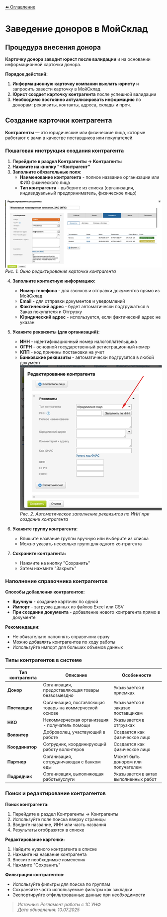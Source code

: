 [⬅️ Оглавление](../README.md)

# Заведение доноров в МойСклад 

## Процедура внесения донора

**Карточку донора заводит юрист после валидации** и на основании информационной карточки донора.

**Порядок действий:**
1. **Информационную карточку компании выслать юристу** и запросить завести карточку в МойСклад
2. **Юрист создает карточку контрагента** после успешной валидации
3. **Необходимо постоянно актуализировать информацию** по донорам: реквизиты, контакты, адреса, склады и проч.

## Создание карточки контрагента

**Контрагенты** — это юридические или физические лица, которые работают с вами в качестве поставщиков или покупателей.

### Пошаговая инструкция создания контрагента

1. **Перейдите в раздел Контрагенты → Контрагенты**
2. **Нажмите на кнопку "+Контрагент"**
3. **Заполните обязательные поля:**
   - **Наименование контрагента** - полное название организации или ФИО физического лица
   - **Тип контрагента** - выберите из списка (организация, индивидуальный предприниматель, физическое лицо)

![Редактирование контрагента](../screenshots/counterparty_edit.png)
*Рис. 1. Окно редактирования карточки контрагента*

4. **Заполните контактную информацию:**
   - **Номер телефона** - для звонков и отправки документов прямо из МойСклад
   - **Email** - для отправки документов и уведомлений
   - **Фактический адрес** - будет автоматически подгружаться в Заказ покупателя и Отгрузку
   - **Юридический адрес** - используется, если фактический адрес не указан

5. **Укажите реквизиты (для организаций):**
   - **ИНН** - идентификационный номер налогоплательщика
   - **ОГРН** - основной государственный регистрационный номер
   - **КПП** - код причины постановки на учет
   - **Банковские реквизиты** - автоматически подгрузятся в любой документ
![Автоматическое заполнение по ИНН](../screenshots/inn_autofill.png)
*Рис. 2. Автоматическое заполнение реквизитов по ИНН при создании контрагента*

6. **Укажите группу контрагента:**
   - Впишите название группы вручную или выберите из списка 
   - Можно указать несколько групп для одного контрагента

7. **Сохраните контрагента:**
   - Нажмите на кнопку "Сохранить"
   - Затем нажмите "Закрыть"

### Наполнение справочника контрагентов

**Способы добавления контрагентов:**
- **Вручную** - создание карточек по одной
- **Импорт** - загрузка данных из файлов Excel или CSV
- **При создании документа** - добавление нового контрагента прямо в документе

**Рекомендации:**
- Не обязательно наполнять справочник сразу
- Можно добавлять контрагентов по ходу работы
- Используйте импорт для больших объемов данных

### Типы контрагентов в системе

| Тип контрагента | Описание | Особенности |
|-----------------|----------|-------------|
| **Донор** | Организация, предоставляющая товары безвозмездно | Указывается в приемках |
| **Поставщик** | Организация, поставляющая товары на коммерческой основе | Указывается в заказах поставщикам |
| **НКО** | Некоммерческая организация - получатель помощи | Указывается в отгрузках |
| **Волонтер** | Доброволец, участвующий в работе | Создается как физическое лицо |
| **Координатор** | Сотрудник, координирующий работу волонтеров | Создается как физическое лицо |
| **Партнер** | Организация, сотрудничающая с банком еды | Может быть донором или получателем |
| **Подрядчик** | Организация, выполняющая работы/услуги | Указывается в актах выполненных работ |

### Поиск и редактирование контрагентов

**Поиск контрагента:**
1. Перейдите в раздел Контрагенты → Контрагенты
2. Используйте поле поиска вверху страницы
3. Введите название, ИНН или часть названия
4. Результаты отобразятся в списке

**Редактирование карточки:**
1. Найдите нужного контрагента в списке
2. Нажмите на название контрагента
3. Внесите необходимые изменения
4. Нажмите "Сохранить"

**Фильтрация контрагентов:**
- Используйте фильтры для поиска по группам
- Сохраняйте часто используемые фильтры как закладки
- Экспортируйте отфильтрованные данные при необходимости

> *Источник: Регламент работы с 1С УНФ*  
> *Дата обновления: 10.07.2025* 